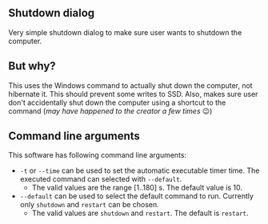 ## Shutdown dialog

Very simple shutdown dialog to make sure user wants to shutdown the computer.

## But why?

This uses the Windows command to actually shut down the computer, not hibernate it.
This should prevent some writes to SSD. Also, makes sure user don't accidentally shut down
the computer using a shortcut to the command (*may have happened to the creator a few times* 😉)

## Command line arguments

This software has following command line arguments:
- `-t` or `--time` can be used to set the automatic executable timer time. The executed command can selected with `--default`.
  - The valid values are  the range \[1..180\] s. The default value is 10.
- `--default` can be used to select the default command to run. Currently only `shutdown` and `restart` can be chosen.
  - The valid values are  `shutdown` and `restart`. The default is `restart`.

